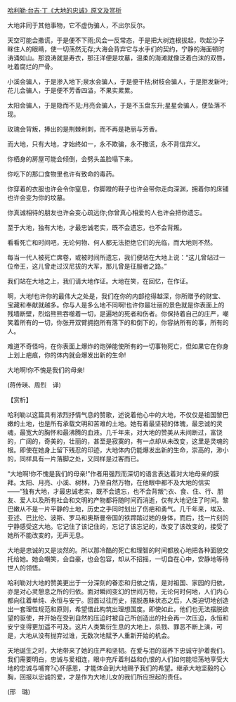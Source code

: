 [哈利勒·台吉·丁《大地的忠诚》原文及赏析](https://www.vrrw.net/wx/12371.html)

大地非同于其他事物，它不虚伪骗人，不出尔反尔。

天空可能会撒谎，于是便不下雨;风会一反常态，于是把大树连根拔起，吹起沙子眯住人的眼睛，使一切荡然无存;大海会背弃它与水手们的契约，宁静的海面顿时涛涌如山。那浪涛就是寿衣，那汪洋便是坟墓，温柔的海滩就像泛着白沫的双唇，吐着腐烂的尸骨。

小溪会骗人，于是渗入地下;泉水会骗人，于是便干枯;树枝会骗人，于是拒发新叶;花儿会骗人，于是便不芳香四溢，不果实累累。

太阳会骗人，于是隐而不见;月亮会骗人，于是不玉盘东升;星星会骗人，便坠落不现。

玫瑰会背叛，捧出的是荆棘利刺，而不再是艳丽与芳香。

而大地，只有大地，才始终如一，永不欺骗，永不撒谎，永不背信弃义。

你栖身的房屋可能会倾倒，会劈头盖脸塌下来。



你吃下的那口食物里也许有致命的毒药。

你穿着的衣服也许会令你窒息，你脚蹬的鞋子也许会带你走向深渊，拥着你的床铺也许会变为你的坟墓。

你真诚相待的朋友也许会变心疏远你;你曾真心相爱的人也许会把你遗忘。

至于大地，独有大地，才最忠诚老实，既不会遗忘，也不会背叛。

看看死亡和时间吧，无论何物、何人都无法拒绝它们的光临，而大地则不然。

每当一代人被死亡席卷，或被时间所遗忘，我们便站在大地上说：“这儿曾站过一位帝王，这儿曾走过汉尼拔的大军，那儿曾是征服者之路。”

我们站在大地之上，我们请大地作证。大地在笑，在回忆，在作证。

啊，大地!也许你的最伟大之处是，我们在你的内部挖得越深，你所赠予的财宝、宝藏和奉献就越多。你与人是多么地不同啊!也许你最壮丽的景色就是你表面上的残墙断壁，烈焰熊熊吞噬着一切，是遍地的死者和伤者。你保持着自己的庄严，嘲笑着所有的一切，你张开双臂拥抱所有落下的和倒下的，你容纳所有的事，所有的人。

难道不奇怪吗，在你表面上爆炸的炮弹能使所有的一切事物死亡，但如果它在你身上划上疤痕，你的体内就会爆发出新的生命!

大地啊!你不愧是我们的母亲!

(蒋传瑛、周烈　译)

【赏析】

哈利勒以这篇具有浓烈抒情气息的赞歌，述说着他心中的大地，不仅仅是祖国黎巴嫩的土地，也是所有承载文明和苦难的土地。她有着最坚韧的体魄，最忠诚的灵魂，最宽大的胸怀和最沸腾的血液。几千年来，对大地的赞美从未间断过，富饶的，广阔的，奇美的，壮丽的，甚至是寂寞的，有一点却从未改变，这里是灵魂的根。即使在她身上留下残忍的印迹，大地体内仍能爆发出新的生命，崇高的，渺小的，同样具有一片落脚之处，又同样是过客而已。

“大地啊!你不愧是我们的母亲!”作者用强烈而深切的语言表达着对大地母亲的膜拜。太阳、月亮、小溪、树林，乃至自然万物，在他眼中都不及大地的信实——“独有大地，才最忠诚老实，既不会遗忘，也不会背叛”;衣、食、住、行、朋友、爱人以及所有社会和文明的产物都将随时间而消逝，仅有大地记住了时间。黎巴嫩从不是一片平静的土地，历史之手同时划出了伤疤和勇气。几千年来，埃及、亚述、巴比伦、波斯、罗马和奥斯曼帝国的铁蹄踏过她的身体，而后，找一片刻的宁静感受这大地。它记住了该记住的，忘记了该忘记的，改变了该改变的，接受了她所不能改变的，无声无息。

大地是忠诚的又是淡然的。所以那冷酷的死亡和理智的时间都放心地把各种面貌交托给她。她会嘲笑，会自豪，也会包容，却从不招摇，一切自在心中，安静地等待世人的领悟。

哈利勒对大地的赞美更出于一分深刻的眷恋和归依之情，是对祖国、家园的归依，亦是对心灵憩息之所的归依。面对瞬间变幻的世间万物，无论何时何地，人们内心都向往着单纯、永恒与安宁。回首过往历史，摆脱愚昧状态之后，人类迫切地创造出一套理性规范和原则，希望借此构筑出理想国度。即使如此，他们也无法摆脱欲望的驱使，并开始在受到自然的压迫时被自己所创造出的社会再一次压迫，永恒和安宁变得更加遥不可及。这片人类繁衍生息的大地上，杀戮、罪恶不断上演，可是，大地从没有抛弃过谁，无数次地赋予人重新开始的机会。

天地诞生之时，大地带来了她的庄严和坚韧。在爱与泪的滋养下忠诚守护着我们。我们需要明白，忠诚与爱相连，眼中充斥着利益和仇恨的人们如何能坦荡地享受大地的忠诚与哺育?心怀感恩，才能体会到大地赐予我们的希望。继承大地坚毅的心胸，回报以忠诚的爱，才是作为大地儿女的我们所应担起的责任。

(邢　璐)

